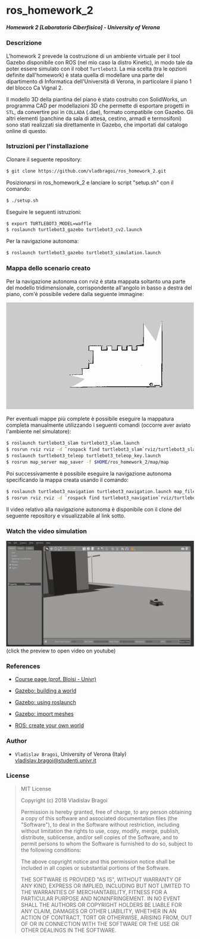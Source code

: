 # ros_homework_2 #
##### Homework 2 [Laboratorio Ciberfisico] - University of Verona #####

### Descrizione
L'homework 2 prevede la costruzione di un ambiente virtuale per il tool Gazebo disponibile con ROS (nel mio caso la distro Kinetic), in modo tale da poter essere simulato con il robot `Turtlebot3`.
La mia scelta (tra le opzioni definite dall'homework) è stata quella di modellare una parte del dipartimento di Informatica dell'Università di Verona, in particolare il piano 1 del blocco Ca Vignal 2.

Il modello 3D della piantina del piano è stato costruito con SolidWorks, un programma CAD per modellazioni 3D che permette di esportare progetti in `STL`, da convertire poi in `COLLADA` (.dae), formato compatibile con Gazebo. Gli altri elementi (panchine da sala di attesa, cestino, armadi e termosifoni) sono stati realizzati sia direttamente in Gazebo, che importati dal catalogo online di questo. 

### Istruzioni per l'installazione
Clonare il seguente repository:
```sh
$ git clone https://github.com/vladbragoi/ros_homework_2.git
```
Posizionarsi in ros_homework_2 e lanciare lo script "setup.sh" con il comando:
```sh
$ ./setup.sh
```
Eseguire le seguenti istruzioni:
```sh
$ export TURTLEBOT3_MODEL=waffle
$ roslaunch turtlebot3_gazebo turtlebot3_cv2.launch
```
Per la navigazione autonoma:
```sh
$ roslaunch turtlebot3_gazebo turtlebot3_simulation.launch
```

### Mappa dello scenario creato
Per la navigazione autonoma con rviz è stata mappata soltanto una parte del modello tridimensionale, corrispondente all'angolo in basso a destra del piano, com'è possibile vedere dalla seguente immagine:

[![Mappa](media/map.png)](media/map.png)

Per eventuali mappe più complete è possibile eseguire la mappatura completa manualmente utilizzando i seguenti comandi (occorre aver aviato l'ambiente nel simulatore):

```sh
$ roslaunch turtlebot3_slam turtlebot3_slam.launch
$ rosrun rviz rviz -d `rospack find turtlebot3_slam`rviz/turtlebot3_slam.rviz
$ roslaunch turtlebot3_teleop turtlebot3_teleop_key.launch
$ rosrun map_server map_saver -f $HOME/ros_homework_2/map/map
```

Poi successivamente è possibile eseguire la navigazione autonoma specificando la mappa creata usando il comando:
```sh
$ roslaunch turtlebot3_navigation turtlebot3_navigation.launch map_file:=$HOME/ros_homework_2/map/map.yaml
$ rosrun rviz rviz -d `rospack find turtlebot3_navigation`rviz/turtlebot3_nav.rviz
```

Il video relativo alla navigazione autonoma è disponibile con il clone del seguente repository e visualizzabile al link sotto.


### Watch the video simulation ###
[![Watch video](media/turtlebot3_preview.png)](https://youtu.be/u7z6F1_MQ9o)
(click the preview to open video on youtube)

### References ###

* [Course page (prof. Bloisi - Univr)](profs.scienze.univr.it/~bloisi/corsi/ciberfisico.html)

* [Gazebo: building a world](http://gazebosim.org/tutorials?tut=build_world)

* [Gazebo: using roslaunch](http://gazebosim.org/tutorials?tut=ros_roslaunch)

* [Gazebo: import meshes](http://gazebosim.org/tutorials?tut=import_mesh)

* [ROS: create your own world](http://wiki.ros.org/cob_gazebo_worlds/Tutorials/Create%20your%20own%20world)


### Author ###

* `Vladislav Bragoi`, University of Verona (Italy) [vladislav.bragoi@studenti.univr.it](mailto:vladislav.bragoi@studenti.univr.it)

### License ###

> MIT License
>
> Copyright (c) 2018 Vladislav Bragoi
> 
> Permission is hereby granted, free of charge, to any person obtaining a copy
> of this software and associated documentation files (the "Software"), to deal
> in the Software without restriction, including without limitation the rights
> to use, copy, modify, merge, publish, distribute, sublicense, and/or sell
> copies of the Software, and to permit persons to whom the Software is
> furnished to do so, subject to the following conditions:
> 
> The above copyright notice and this permission notice shall be included in all
> copies or substantial portions of the Software.
> 
> THE SOFTWARE IS PROVIDED "AS IS", WITHOUT WARRANTY OF ANY KIND, EXPRESS OR
> IMPLIED, INCLUDING BUT NOT LIMITED TO THE WARRANTIES OF MERCHANTABILITY,
> FITNESS FOR A PARTICULAR PURPOSE AND NONINFRINGEMENT. IN NO EVENT SHALL THE
> AUTHORS OR COPYRIGHT HOLDERS BE LIABLE FOR ANY CLAIM, DAMAGES OR OTHER
> LIABILITY, WHETHER IN AN ACTION OF CONTRACT, TORT OR OTHERWISE, ARISING FROM,
> OUT OF OR IN CONNECTION WITH THE SOFTWARE OR THE USE OR OTHER DEALINGS IN THE
> SOFTWARE.
 